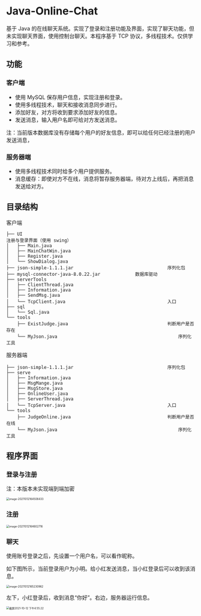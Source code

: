 # Java-Online-Chat
基于 Java 的在线聊天系统。实现了登录和注册功能及界面，实现了聊天功能，但未实现聊天界面，使用控制台聊天。本程序基于 TCP 协议，多线程技术。仅供学习和参考。

## 功能

### 客户端

* 使用 MySQL 保存用户信息，实现注册和登录。
* 使用多线程技术，聊天和接收消息同步进行。
* 添加好友，对方将收到要求添加好友的信息。
* 发送消息，输入用户名即可给对方发送消息。

注：当前版本数据库没有存储每个用户的好友信息，即可以给任何已经注册的用户发送消息，

### 服务器端

* 使用多线程技术同时给多个用户提供服务。
* 消息缓存：即使对方不在线，消息将暂存服务器端，待对方上线后，再把消息发送给对方。



## 目录结构

客户端

```
├── UI																		注册与登录界面（使用 swing）
│   ├── Main.java
│   ├── MainChatWin.java
│   ├── Register.java
│   └── ShowDialog.java
├── json-simple-1.1.1.jar									序列化包 
├── mysql-connector-java-8.0.22.jar				数据库驱动
├── serverTools														
│   ├── ClientThread.java
│   ├── Information.java
│   ├── SendMsg.java
│   └── TcpClient.java										入口
├── sql
│   └── Sql.java
└── tools																	
    ├── ExistJudge.java										判断用户是否存在
    └── MyJson.java												序列化工具
```



服务器端

```
├── json-simple-1.1.1.jar									序列化包
├── serve								
│   ├── Information.java
│   ├── MsgMange.java
│   ├── MsgStore.java
│   ├── OnlineUser.java
│   ├── ServerThread.java
│   └── TcpServer.java										入口
└── tools
    ├── JudgeOnline.java									判断用户是否在线
    └── MyJson.java												序列化工具

```



## 程序界面

### 登录与注册

注：本版本未实现端到端加密

<img src="http://qqimage.wangjunblogs.com/uPic/image-20211012164508433.png" alt="image-20211012164508433" style="zoom: 50%;" />



### 注册

<img src="http://qqimage.wangjunblogs.com/uPic/image-20211012164602716.png" alt="image-20211012164602716" style="zoom: 50%;" />



### 聊天

使用账号登录之后，先设置一个用户名，可以看作昵称。

如下图所示，当前登录用户为小明。给小红发送消息，当小红登录后可以收到该消息。

<img src="http://qqimage.wangjunblogs.com/uPic/image-20211012165230962.png" alt="image-20211012165230962" style="zoom:50%;" />



左下，小红登录后，收到消息“你好”。右边，服务器运行信息。

<img src="/Users/wangjun/Desktop/截图/截屏2021-10-12 下午4.55.22.png" alt="截屏2021-10-12 下午4.55.22" style="zoom: 50%;" />




